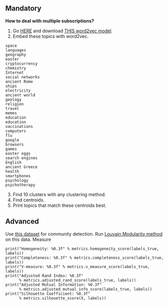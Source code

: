 ## Mandatory ## 
**How to deal with multiple subscriptions?**
1. Go [HERE](https://github.com/jhlau/doc2vec) and download [THIS word2vec model](https://ibm.box.com/s/77etivy69jmga0x0u6vs2n47ul8baks4).
2. Embed these topics with word2vec.
```
space	
languages	
geography	
easter	
cryptocurrency	
chemistry	
Internet	
social networks	
ancient Rome	
ships	
electricity	
ancient world	
geology	
religion	
travel	
memes	
education	
education	
vaccinations	
computers	
flu	
google	
browsers	
games	
easter eggs
search engines	
English	
ancient Greece	
health	
smartphones	
psychology	
psychotherapy	
```
3. Find 10 clusters with any clustering method.
4. Find centroids.
5. Print topics that match these centroids best.

## Advanced ##
Use [this dataset](https://snap.stanford.edu/data/email-Eu-core.html) for community detection. Run [Louvain Modularity method](https://louvain-igraph.readthedocs.io/en/latest/) on this data.
Measure 
```
print("Homogeneity: %0.3f" % metrics.homogeneity_score(labels_true, labels))
print("Completeness: %0.3f" % metrics.completeness_score(labels_true, labels))
print("V-measure: %0.3f" % metrics.v_measure_score(labels_true, labels))
print("Adjusted Rand Index: %0.3f"
      % metrics.adjusted_rand_score(labels_true, labels))
print("Adjusted Mutual Information: %0.3f"
      % metrics.adjusted_mutual_info_score(labels_true, labels))
print("Silhouette Coefficient: %0.3f"
      % metrics.silhouette_score(X, labels))
```